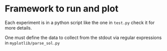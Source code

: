 # Framework to run and plot

Each experiment is in a python script like the one in
```test.py```
check it for more details.

One must define the data to collect from the stdout via regular expressions in
```myplotlib/parse_sol.py```